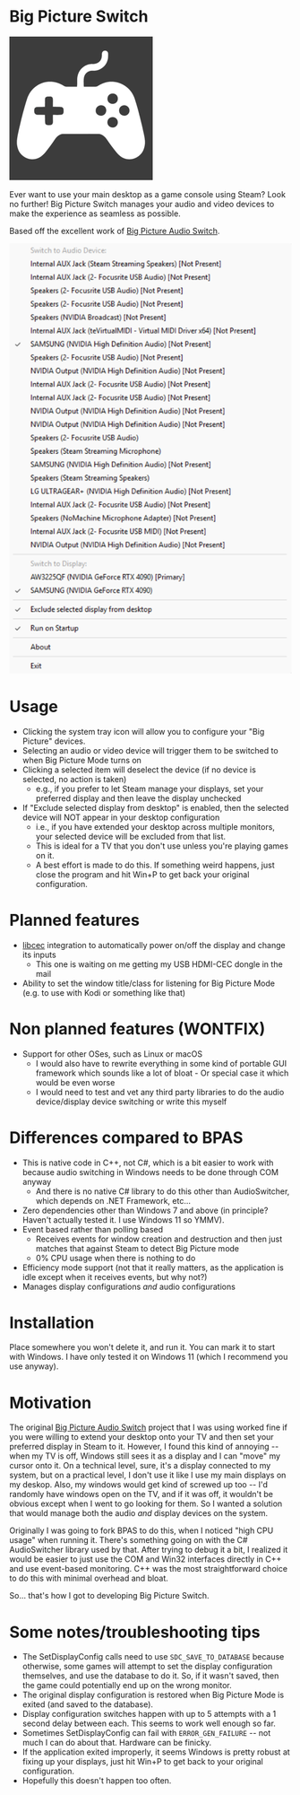 # Big Picture Switch

![Big picture Switch logo](logo.png)

Ever want to use your main desktop as a game console using Steam?  Look no further!
Big Picture Switch manages your audio and video devices to make the experience as seamless as possible.

Based off the excellent work of [Big Picture Audio Switch](https://github.com/cinterre/BigPictureAudioSwitch/).

![A screenshot of Big Picture Switch](screenshot.png)

# Usage

-   Clicking the system tray icon will allow you to configure your "Big Picture" devices.
-   Selecting an audio or video device will trigger them to be switched to when Big Picture Mode turns on
-   Clicking a selected item will deselect the device (if no device is selected, no action is taken)
    -   e.g., if you prefer to let Steam manage your displays, set your preferred display and then leave the display unchecked
-   If "Exclude selected display from desktop" is enabled, then the selected device will NOT appear in your desktop configuration
    -   i.e., if you have extended your desktop across multiple monitors, your selected device will be excluded from that list.
    -   This is ideal for a TV that you don't use unless you're playing games on it.
    -   A best effort is made to do this.
    If something weird happens, just close the program and hit Win+P to get back your original configuration.

# Planned features

-   [libcec](https://github.com/Pulse-Eight/libcec) integration to automatically power on/off the display and change its inputs
    -   This one is waiting on me getting my USB HDMI-CEC dongle in the mail
-   Ability to set the window title/class for listening for Big Picture Mode (e.g. to use with Kodi or something like that)

# Non planned features (WONTFIX)
- Support for other OSes, such as Linux or macOS
    -   I would also have to rewrite everything in some kind of portable GUI framework which sounds like a lot of bloat
      - Or special case it which would be even worse
    -   I would need to test and vet any third party libraries to do the audio device/display device switching or write this myself

# Differences compared to BPAS

-   This is native code in C++, not C#, which is a bit easier to work with because audio switching in Windows needs to be done through COM anyway
    -   And there is no native C# library to do this other than AudioSwitcher, which depends on .NET Framework, etc...
-   Zero dependencies other than Windows 7 and above (in principle?  Haven't actually tested it.  I use Windows 11 so YMMV).
-   Event based rather than polling based
    -   Receives events for window creation and destruction and then just matches that against Steam to detect Big Picture mode
    -   0% CPU usage when there is nothing to do
-   Efficiency mode support (not that it really matters, as the application is idle except when it receives events, but why not?)
-   Manages display configurations _and_ audio configurations


# Installation

Place somewhere you won't delete it, and run it.  You can mark it to start with Windows.  I have only tested it on Windows 11 (which I recommend you use anyway).


# Motivation

The original [Big Picture Audio Switch](https://github.com/cinterre/BigPictureAudioSwitch/) project that I was using worked
fine if you were willing to extend your desktop onto your TV and then set your preferred display in Steam to it.
However, I found this kind of annoying -- when my TV is off, Windows still sees it as a display and I can "move" my cursor
onto it.  On a technical level, sure, it's a display connected to my system, but on a practical level, I don't use it like
I use my main displays on my deskop.  Also, my windows would get kind of screwed up too -- I'd randomly have windows
open on the TV, and if it was off, it wouldn't be obvious except when I went to go looking for them.  So I wanted a solution
that would manage both the audio _and_ display devices on the system.

Originally I was going to fork BPAS to do this, when I noticed "high CPU usage" when running it.  There's something going on with the C# AudioSwitcher library used by that.
After trying to debug it a bit, I realized it would be easier to just use the COM and Win32 interfaces directly in C++ and use event-based monitoring.
C++ was the most straightforward choice to do this with minimal overhead and bloat.

So... that's how I got to developing Big Picture Switch.

# Some notes/troubleshooting tips
-   The SetDisplayConfig calls need to use `SDC_SAVE_TO_DATABASE` because otherwise, some games will attempt to set the display
    configuration themselves, and use the database to do it.  So, if it wasn't saved, then the game could potentially end up
    on the wrong monitor.
-   The original display configuration is restored when Big Picture Mode is exited (and saved to the database).
-   Display configuration switches happen with up to 5 attempts with a 1 second delay between each.  This seems to work well enough so far.
  -  Sometimes SetDisplayConfig can fail with `ERROR_GEN_FAILURE` -- not much I can do about that.  Hardware can be finicky.
-   If the application exited improperly, it seems Windows is pretty robust at fixing up your displays, just hit Win+P to get back to your original configuration.
  -  Hopefully this doesn't happen too often.
